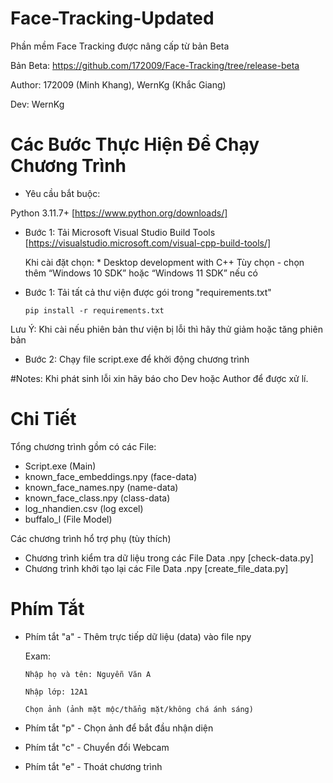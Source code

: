 # Face-Tracking-Updated
Phần mềm Face Tracking được nâng cấp từ bản Beta

Bản Beta: https://github.com/172009/Face-Tracking/tree/release-beta

Author: 172009 (Minh Khang), WernKg (Khắc Giang)

Dev: WernKg

# Các Bước Thực Hiện Để Chạy Chương Trình

* Yêu cầu bắt buộc:

Python 3.11.7+ [https://www.python.org/downloads/]

* Bước 1:
  Tải Microsoft Visual Studio Build Tools [https://visualstudio.microsoft.com/visual-cpp-build-tools/]

  Khi cài đặt chọn: * Desktop development with C++
  Tùy chọn - chọn thêm “Windows 10 SDK” hoặc “Windows 11 SDK” nếu có

* Bước 1:
Tải tất cả thư viện được gói trong "requirements.txt"

      pip install -r requirements.txt

Lưu Ý: Khi cài nếu phiên bản thư viện bị lỗi thì hãy thử giảm hoặc tăng phiên bản

* Bước 2:
Chạy file script.exe để khởi động chương trình

#Notes: Khi phát sinh lỗi xin hãy báo cho Dev hoặc Author để được xử lí.

# Chi Tiết
Tổng chương trình gồm có các File:

* Script.exe (Main)
* known_face_embeddings.npy (face-data)
* known_face_names.npy (name-data)
* known_face_class.npy (class-data)
* log_nhandien.csv (log excel)
* buffalo_l (File Model)

Các chương trình hổ trợ phụ (tùy thích)

* Chương trình kiểm tra dữ liệu trong các File Data .npy [check-data.py]
* Chương trình khởi tạo lại các File Data .npy [create_file_data.py]

# Phím Tắt

* Phím tắt "a" - Thêm trực tiếp dữ liệu (data) vào file npy
  
  Exam:
  
      Nhập họ và tên: Nguyễn Văn A
  
      Nhập lớp: 12A1
  
      Chọn ảnh (ảnh mặt mộc/thẳng mặt/không chá ánh sáng)

* Phím tắt "p" - Chọn ảnh để bắt đầu nhận diện

* Phím tắt "c" - Chuyển đổi Webcam

* Phím tắt "e" - Thoát chương trình


